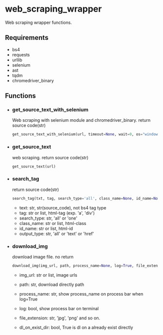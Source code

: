 # web_scraping_wrapper

Web scraping wrapper functions.

## Requirements

- bs4
- requests
- urllib
- selenium
- ast
- tqdm
- chromedriver_binary



## Functions

- ### get_source_text_with_selenium

  Web scraping with selenium module and chromedriver_binary. return source code(str)

  ```python
  get_source_text_with_selenium(url, timeout=None, wait=0, os="windows", headless=True, proxy=None, proxy_id=None, proxy_pass=None)
  ```

  

- ### get_source_text

  web scraping. return source code(str)

  ```python
  get_source_text(url)
  ```

  

- ### search_tag

  return source code(str)

  ```python
  search_tag(txt, tag, search_type='all', class_name=None, id_name=None, output_type='all')
  ```

  - text: str, str(source_code), not bs4 tag type
  - tag: str or list, html-tag (exp. 'a', 'div')
  - search_type: str, 'all' or 'one'
  - class_name: str or list, html-class
  - id_name: str or list, html-id
  - output_type: str, 'all' or 'text' or 'href'

  

- ### download_img

  download image file. no return

  ```python
  download_img(img_url, path, process_name=None, log=True, file_extension='jpg', dl_on_exist_dir=False)
  ```

  - img_url: str or list, image urls

  - path: str, download directly path

  - process_name: str, show process_name on process bar when log=True

  - log: bool, show process bar on terminal

  - file_extension: str, 'jpg', 'png' and so on.

  - dl_on_exist_dir: bool, True is dl on a already exist directly
